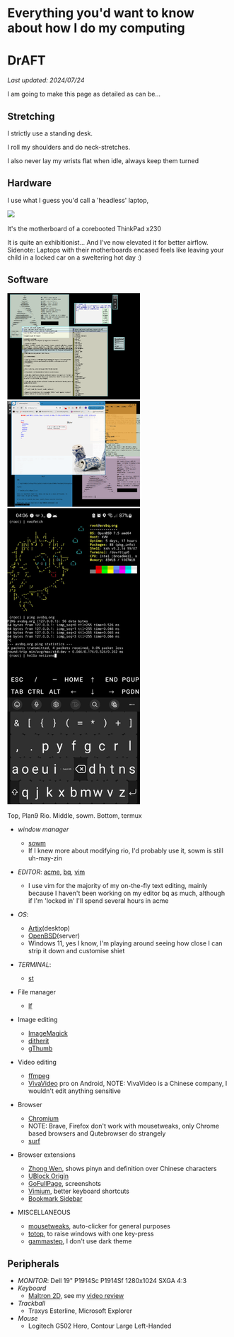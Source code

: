 # Everything you'd want to know about how I do my computing

# DrAFT

*Last updated: 2024/07/24*

I am going to make this page as detailed as can be...

## Stretching

I strictly use a standing desk. 

I roll my shoulders and do neck-stretches.

I also never lay my wrists flat when idle, always keep them turned

## Hardware

I use what I guess you'd call a &apos;headless&apos; laptop,

<img src=".pix/headless_x230_01.avif" style="width: 450px; height: auto;">

It's the motherboard of a corebooted ThinkPad x230

It is quite an exhibitionist... And I've now elevated it for better airflow.
Sidenote: Laptops with their motherboards encased feels like leaving your child in a locked car on a sweltering hot day :)

## Software

<img src=".pix/rio.png" style="width: 300px; height: auto;">
<img src=".pix/sowm.png" style="width: 300px; height: auto;">
<img src=".pix/android.webp" style="width: 300px; height: auto;">

Top, Plan9 Rio. Middle, sowm. Bottom, termux

- *window manager*
	- [sowm](https://github.com/dylanaraps/sowm)
    - If I knew more about modifying rio, I'd probably use it, sowm is still uh-may-zin

- *EDITOR*: [acme](http://acme.cat-v.org), [bq](https://todo.avsbq.org/bq), [vim](https://www.vim.org/)
	- I use vim for the majority of my on-the-fly text editing, mainly because I haven't been working on my editor bq as much, although if I'm 'locked in' I'll spend several hours in acme

- *OS*:
	- [Artix](https://artixlinux.org/)(desktop)
	- [OpenBSD](https://openbsd.org)(server)
	- Windows 11, yes I know, I'm playing around seeing how close I can strip it down and customise shiet

- *TERMINAL*:
	- [st](https://st.suckless.org/)

- File manager
	- [lf](https://github.com/gokcehan/lf)

- Image editing
	- [ImageMagick](https://imagemagick.org/)
	- [ditherit](https://ditherit.com/)
	- [gThumb](https://gitlab.gnome.org/GNOME/gthumb)

- Video editing
	- [ffmpeg](https://www.ffmpeg.org/)
	- [VivaVideo](https://vivavideo.tv/) pro on Android, NOTE: VivaVideo is a Chinese company, I wouldn't edit anything sensitive

- Browser
	- [Chromium](https://www.chromium.org/Home/)
	- NOTE: Brave, Firefox don't work with mousetweaks, only Chrome based browsers and Qutebrowser do strangely
	- [surf](https://surf.suckless.org)

- Browser extensions
	- [Zhong Wen](https://github.com/cschiller/zhongwen), shows pinyn and definition over Chinese characters
	- [UBlock Origin](https://ublockorigin.com/)
	- [GoFullPage](https://gofullpage.com/), screenshots
	- [Vimium](https://vimium.github.io/), better keyboard shortcuts
	- [Bookmark Sidebar](https://extensions.redeviation.com/)

- MISCELLANEOUS

	- [mousetweaks](https://man.archlinux.org/man/extra/mousetweaks/mousetweaks.1.en), auto-clicker for general purposes
	- [totop](https://hbk.avsbq.org/cs/linux/xorg_raise_window), to raise windows with one key-press
	- [gammastep](https://hbk.avsbq.org/cs/linux/gammastep), I don't use dark theme

## Peripherals

- *MONITOR*: Dell 19" P1914Sc P1914Sf 1280x1024 SXGA 4:3
- *Keyboard*
	- [Maltron 2D](https://www.maltron.com/store/p13/Maltron_L89_dual_hand_ergonomic_flat_%282D%29_keyboard_-_UK_English.html), see my [video review](https://youtu.be/plvqPfsZ9uY?si=dY-HjHellQ-mzlML)
- *Trackball*
	- Traxys Esterline, Microsoft Explorer
- *Mouse*
	- Logitech G502 Hero, Contour Large Left-Handed
